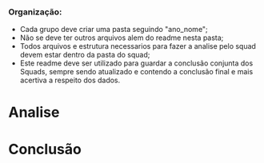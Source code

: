 ### Organização:
- Cada grupo deve criar uma pasta seguindo "ano_nome";
- Não se deve ter outros arquivos alem do readme nesta pasta;
- Todos arquivos e estrutura necessarios para fazer a analise pelo squad devem estar dentro da pasta do squad;
- Este readme deve ser utilizado para guardar a conclusão conjunta dos Squads, sempre sendo atualizado e contendo a conclusão final e mais acertiva a respeito dos dados.

# Analise

# Conclusão